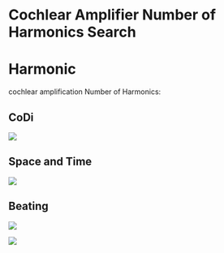 Cochlear Amplifier Number of Harmonics Search
================

# Harmonic

cochlear amplification Number of Harmonics:

## CoDi

![](../figures/cochlear_amplifier_num_harmonics/_CoDi-1.png)<!-- -->

## Space and Time

![](../figures/cochlear_amplifier_num_harmonics/_Spacetime-1.png)<!-- -->

## Beating

![](../figures/cochlear_amplifier_num_harmonics/_Low_Beating-1.png)<!-- -->

![](../figures/cochlear_amplifier_num_harmonics/_High_Beating-1.png)<!-- -->
